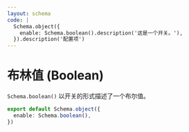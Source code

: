 ```yaml
---
layout: schema
code: |
  Schema.object({
    enable: Schema.boolean().description('这是一个开关。'),
  }).description('配置项')
---
```


# 布林值 (Boolean)

`Schema.boolean()` 以开关的形式描述了一个布尔值。

```ts
export default Schema.object({
  enable: Schema.boolean(),
})
```
